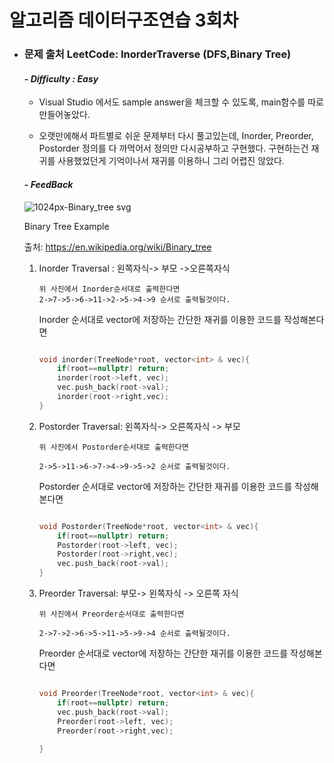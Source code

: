 알고리즘 데이터구조연습 3회차
===========================

* ### **문제 출처 LeetCode: InorderTraverse (DFS,Binary Tree)**

    #### - ***Difficulty : Easy***
    * Visual Studio 에서도 sample answer을 체크할 수 있도록, main함수를 따로 만들어놓았다. 

    * 오랫만에해서 파트별로 쉬운 문제부터 다시 풀고있는데, Inorder, Preorder, Postorder 정의를 다 까먹어서 정의만 다시공부하고 구현했다. 구현하는건 재귀를 사용했었던게 기억이나서 재귀를 이용하니 그리 어렵진 않았다.


    #### - ***FeedBack***
    ![1024px-Binary_tree svg](https://user-images.githubusercontent.com/75593825/126117483-a4598af7-58b3-4fdb-8690-f7ab792a93ea.png)

    
    
    
    
    
    Binary Tree Example
    
    
    출처:  https://en.wikipedia.org/wiki/Binary_tree
    
    1. Inorder Traversal : 왼쪽자식-> 부모 ->오른쪽자식
    

        ````
        위 사진에서 Inorder순서대로 출력한다면 
        2->7->5->6->11->2->5->4->9 순서로 출력될것이다.
        ````
        Inorder 순서대로 vector에 저장하는 간단한 재귀를 이용한 코드를 작성해본다면
        ````cpp
        
        void inorder(TreeNode*root, vector<int> & vec){
            if(root==nullptr) return;
            inorder(root->left, vec); 
            vec.push_back(root->val);
            inorder(root->right,vec);
        }

        ````


    2. Postorder Traversal: 왼쪽자식-> 오른쪽자식 -> 부모


        ````
        위 사진에서 Postorder순서대로 출력한다면 
        
        2->5->11->6->7->4->9->5->2 순서로 출력될것이다.
        ````
        Postorder 순서대로 vector에 저장하는 간단한 재귀를 이용한 코드를 작성해본다면
        ````cpp
        
        void Postorder(TreeNode*root, vector<int> & vec){
            if(root==nullptr) return;
            Postorder(root->left, vec); 
            Postorder(root->right,vec);
            vec.push_back(root->val);
        }

        ````
    3. Preorder Traversal: 부모-> 왼쪽자식 -> 오른쪽 자식
        ````
        위 사진에서 Preorder순서대로 출력한다면 
        
        2->7->2->6->5->11->5->9->4 순서로 출력될것이다.
        ````
        Preorder 순서대로 vector에 저장하는 간단한 재귀를 이용한 코드를 작성해본다면
        ````cpp
        
        void Preorder(TreeNode*root, vector<int> & vec){
            if(root==nullptr) return;
            vec.push_back(root->val);
            Preorder(root->left, vec); 
            Preorder(root->right,vec);
            
        }

        ````
